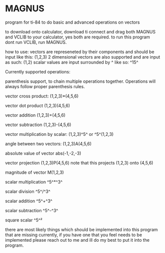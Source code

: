 # MAGNUS
program for ti-84 to do basic and advanced operations on vectors 

to download onto calculator, download ti connect and drag both MAGNUS and VCLIB to your calculator, yes both are required. to run this program dont run VCLIB, run MAGNUS. 

how to use:
vectors are represeneted by their components and should be input like this: (1,2,3)
2 dimensional vectors are also supported and are input as such: (1,2)
scalar values are input surrounded by ^ like so: ^15^

Currently supported operations:

parenthesis support, to chain multiple operations together. Operations will always follow proper parenthesis rules. 

vector cross product: (1,2,3)*(4,5,6)

vector dot product (1,2,3)(4,5,6)

vector addition (1,2,3)+(4,5,6)

vector subtraction (1,2,3)-(4,5,6)

vector multiplication by scalar: (1,2,3)^5^ or ^5^(1,2,3)

angle between two vectors: (1,2,3)A(4,5,6)

absolute value of vector abs(-1,-2,-3)

vector projection (1,2,3)P(4,5,6) note that this projects (1,2,3) onto (4,5,6)

magnitude of vector M(1,2,3)

scalar multiplication ^5^*^3^

scalar division ^5^/^3^

scalar addition ^5^+^3^

scalar subtraction ^5^-^3^

square scalar ^5^²


there are most likely things which should be implemented into this program that are missing currently, if you have one that you feel needs to be implemented please reach out to me and ill do my best to put it into the program. 
